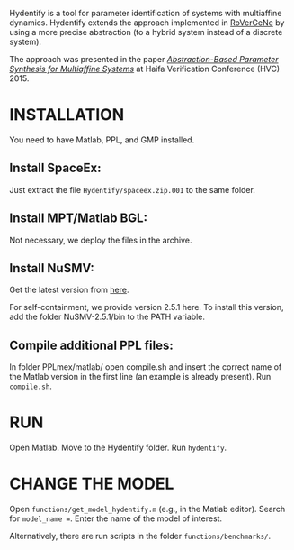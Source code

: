 Hydentify is a tool for parameter identification of systems with multiaffine dynamics.
Hydentify extends the approach implemented in [RoVerGeNe](http://sites.bu.edu/hyness/rovergene/) by using a more precise abstraction (to a hybrid system instead of a discrete system).

The approach was presented in the paper [*Abstraction-Based Parameter Synthesis for Multiaffine Systems*](https://doi.org/10.1007/978-3-319-26287-1_2) at Haifa Verification Conference (HVC) 2015.

# INSTALLATION

You need to have Matlab, PPL, and GMP installed.

## Install SpaceEx:
Just extract the file `Hydentify/spaceex.zip.001` to the same folder.

## Install MPT/Matlab BGL:
Not necessary, we deploy the files in the archive.

## Install NuSMV:
Get the latest version from [here](http://nusmv.fbk.eu/).

For self-containment, we provide version 2.5.1 here.
To install this version, add the folder NuSMV-2.5.1/bin to the PATH variable.

## Compile additional PPL files:
In folder PPLmex/matlab/ open compile.sh and insert the correct name of the
Matlab version in the first line (an example is already present).
Run `compile.sh`.

# RUN

Open Matlab.
Move to the Hydentify folder.
Run `hydentify`.

# CHANGE THE MODEL

Open `functions/get_model_hydentify.m` (e.g., in the Matlab editor).
Search for `model_name =`.
Enter the name of the model of interest.

Alternatively, there are run scripts in the folder `functions/benchmarks/`.